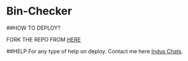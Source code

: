 # Bin-Checker

##HOW TO DEPLOY?

FORK THE REPO FROM [HERE](https://github.com/Benchamxd/Bin-Checker/fork)

##HELP
For any type of help on deploy. Contact me here [Indus Chats](https://t.me/induschats).
